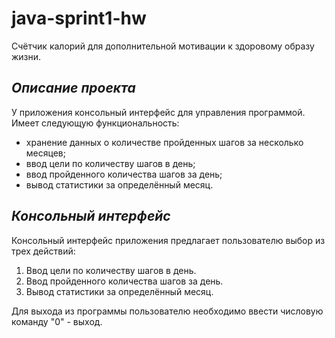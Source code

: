 # java-sprint1-hw
Счётчик калорий для дополнительной мотивации к здоровому образу жизни. 

## _Описание проекта_
У приложения консольный интерфейс для управления программой.
Имеет следующую функциональность:
* хранение данных о количестве пройденных шагов за несколько месяцев;
* ввод цели по количеству шагов в день;
* ввод пройденного количества шагов за день;
* вывод статистики за определённый месяц.

## _Консольный интерфейс_  
Консольный интерфейс приложения предлагает пользователю выбор из трех действий:
1. Ввод цели по количеству шагов в день.
2. Ввод пройденного количества шагов за день.
3. Вывод статистики за определённый месяц.
   
Для выхода из программы пользователю необходимо ввести числовую команду "0" - выход.


